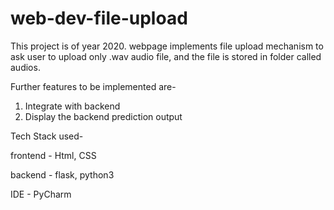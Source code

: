 # web-dev-file-upload

This project is of year 2020.
webpage implements file upload mechanism to ask user to upload only .wav audio file,
and the file is stored in folder called audios.

Further features to be implemented are-
1) Integrate with backend
2) Display the backend prediction output

Tech Stack used-

frontend - Html, CSS

backend - flask, python3

IDE - PyCharm
